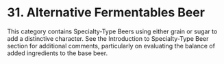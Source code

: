 # 31. Alternative Fermentables Beer

This category contains Specialty-Type Beers using either grain or sugar to add a distinctive character. See the Introduction to Specialty-Type Beer section for additional comments, particularly on evaluating the balance of added ingredients to the base beer.